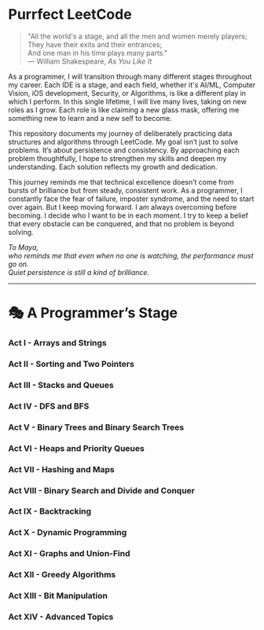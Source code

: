 # Purrfect LeetCode

> "All the world's a stage, and all the men and women merely players;  
> They have their exits and their entrances;  
> And one man in his time plays many parts."  
> — William Shakespeare, *As You Like It*

As a programmer, I will transition through many different stages throughout my career. Each IDE is a stage, and each field, whether it's AI/ML, Computer Vision, iOS development, Security, or Algorithms, is like a different play in which I perform. In this single lifetime, I will live many lives, taking on new roles as I grow. Each role is like claiming a new glass mask, offering me something new to learn and a new self to become.

This repository documents my journey of deliberately practicing data structures and algorithms through LeetCode. My goal isn’t just to solve problems. It’s about persistence and consistency. By approaching each problem thoughtfully, I hope to strengthen my skills and deepen my understanding. Each solution reflects my growth and dedication.

This journey reminds me that technical excellence doesn’t come from bursts of brilliance but from steady, consistent work. As a programmer, I constantly face the fear of failure, imposter syndrome, and the need to start over again. But I keep moving forward. I am always overcoming before becoming. I decide who I want to be in each moment. I try to keep a belief that every obstacle can be conquered, and that no problem is beyond solving.

*To Maya,  
who reminds me that even when no one is watching, the performance must go on.  
Quiet persistence is still a kind of brilliance.*

---

# 🎭 A Programmer’s Stage

### Act I - Arrays and Strings
### Act II - Sorting and Two Pointers
### Act III - Stacks and Queues
### Act IV - DFS and BFS
### Act V - Binary Trees and Binary Search Trees
### Act VI - Heaps and Priority Queues
### Act VII - Hashing and Maps
### Act VIII - Binary Search and Divide and Conquer
### Act IX - Backtracking
### Act X - Dynamic Programming
### Act XI - Graphs and Union-Find
### Act XII - Greedy Algorithms
### Act XIII - Bit Manipulation
### Act XIV - Advanced Topics
